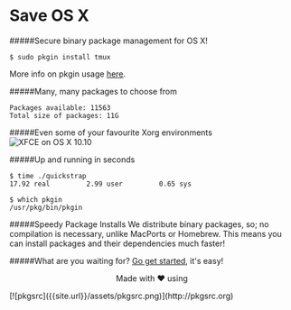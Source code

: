 Save OS X
=========

#####Secure binary package management for OS X!      

	$ sudo pkgin install tmux

More info on pkgin usage [here](/pkgin-howto/).

#####Many, many packages to choose from

	Packages available: 11563       
	Total size of packages: 11G

#####Even some of your favourite Xorg environments
![XFCE on OS X 10.10](http://misc.saveosx.org/xfce4.png)

#####Up and running in seconds      

	$ time ./quickstrap        
	17.92 real         2.99 user         0.65 sys     

	$ which pkgin      
	/usr/pkg/bin/pkgin        

#####Speedy Package Installs
We distribute binary packages, so; no compilation is necessary, unlike MacPorts or Homebrew. This means you can install packages and 
their dependencies much faster!

#####What are you waiting for? [Go get started](download-and-install/), it's easy!

<p align="center">Made with ❤ using</p>
[![pkgsrc]({{site.url}}/assets/pkgsrc.png)](http://pkgsrc.org)
